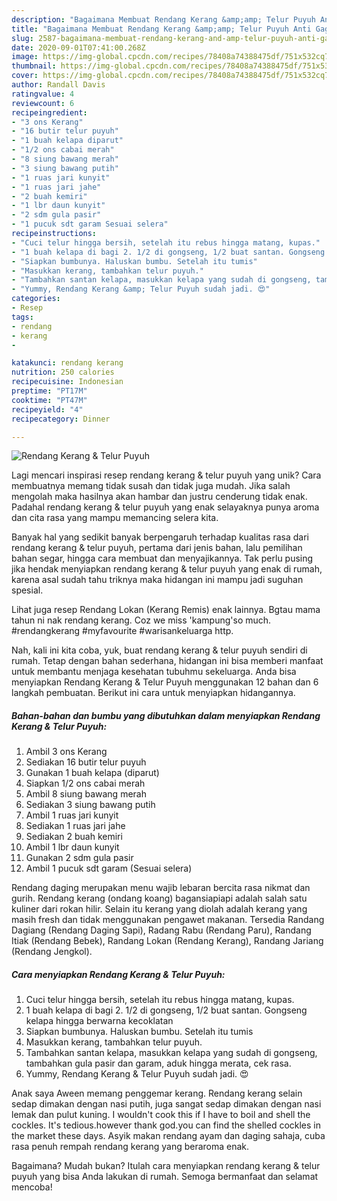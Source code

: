 ```yaml
---
description: "Bagaimana Membuat Rendang Kerang &amp;amp; Telur Puyuh Anti Gagal"
title: "Bagaimana Membuat Rendang Kerang &amp;amp; Telur Puyuh Anti Gagal"
slug: 2587-bagaimana-membuat-rendang-kerang-and-amp-telur-puyuh-anti-gagal
date: 2020-09-01T07:41:00.268Z
image: https://img-global.cpcdn.com/recipes/78408a74388475df/751x532cq70/rendang-kerang-telur-puyuh-foto-resep-utama.jpg
thumbnail: https://img-global.cpcdn.com/recipes/78408a74388475df/751x532cq70/rendang-kerang-telur-puyuh-foto-resep-utama.jpg
cover: https://img-global.cpcdn.com/recipes/78408a74388475df/751x532cq70/rendang-kerang-telur-puyuh-foto-resep-utama.jpg
author: Randall Davis
ratingvalue: 4
reviewcount: 6
recipeingredient:
- "3 ons Kerang"
- "16 butir telur puyuh"
- "1 buah kelapa diparut"
- "1/2 ons cabai merah"
- "8 siung bawang merah"
- "3 siung bawang putih"
- "1 ruas jari kunyit"
- "1 ruas jari jahe"
- "2 buah kemiri"
- "1 lbr daun kunyit"
- "2 sdm gula pasir"
- "1 pucuk sdt garam Sesuai selera"
recipeinstructions:
- "Cuci telur hingga bersih, setelah itu rebus hingga matang, kupas."
- "1 buah kelapa di bagi 2. 1/2 di gongseng, 1/2 buat santan. Gongseng kelapa hingga berwarna kecoklatan"
- "Siapkan bumbunya. Haluskan bumbu. Setelah itu tumis"
- "Masukkan kerang, tambahkan telur puyuh."
- "Tambahkan santan kelapa, masukkan kelapa yang sudah di gongseng, tambahkan gula pasir dan garam, aduk hingga merata, cek rasa."
- "Yummy, Rendang Kerang &amp; Telur Puyuh sudah jadi. 😍"
categories:
- Resep
tags:
- rendang
- kerang
- 

katakunci: rendang kerang  
nutrition: 250 calories
recipecuisine: Indonesian
preptime: "PT17M"
cooktime: "PT47M"
recipeyield: "4"
recipecategory: Dinner

---
```



![Rendang Kerang &amp; Telur Puyuh](https://img-global.cpcdn.com/recipes/78408a74388475df/751x532cq70/rendang-kerang-telur-puyuh-foto-resep-utama.jpg)

Lagi mencari inspirasi resep rendang kerang &amp; telur puyuh yang unik? Cara membuatnya memang tidak susah dan tidak juga mudah. Jika salah mengolah maka hasilnya akan hambar dan justru cenderung tidak enak. Padahal rendang kerang &amp; telur puyuh yang enak selayaknya punya aroma dan cita rasa yang mampu memancing selera kita.

Banyak hal yang sedikit banyak berpengaruh terhadap kualitas rasa dari rendang kerang &amp; telur puyuh, pertama dari jenis bahan, lalu pemilihan bahan segar, hingga cara membuat dan menyajikannya. Tak perlu pusing jika hendak menyiapkan rendang kerang &amp; telur puyuh yang enak di rumah, karena asal sudah tahu triknya maka hidangan ini mampu jadi suguhan spesial.

Lihat juga resep Rendang Lokan (Kerang Remis) enak lainnya. Bgtau mama tahun ni nak rendang kerang. Coz we miss &#39;kampung&#39;so much. #rendangkerang #myfavourite #warisankeluarga http.


Nah, kali ini kita coba, yuk, buat rendang kerang &amp; telur puyuh sendiri di rumah. Tetap dengan bahan sederhana, hidangan ini bisa memberi manfaat untuk membantu menjaga kesehatan tubuhmu sekeluarga. Anda bisa menyiapkan Rendang Kerang &amp; Telur Puyuh menggunakan 12 bahan dan 6 langkah pembuatan. Berikut ini cara untuk menyiapkan hidangannya.

<!--inarticleads1-->

##### Bahan-bahan dan bumbu yang dibutuhkan dalam menyiapkan Rendang Kerang &amp; Telur Puyuh:

1. Ambil 3 ons Kerang
1. Sediakan 16 butir telur puyuh
1. Gunakan 1 buah kelapa (diparut)
1. Siapkan 1/2 ons cabai merah
1. Ambil 8 siung bawang merah
1. Sediakan 3 siung bawang putih
1. Ambil 1 ruas jari kunyit
1. Sediakan 1 ruas jari jahe
1. Sediakan 2 buah kemiri
1. Ambil 1 lbr daun kunyit
1. Gunakan 2 sdm gula pasir
1. Ambil 1 pucuk sdt garam (Sesuai selera)


Rendang daging merupakan menu wajib lebaran bercita rasa nikmat dan gurih. Rendang kerang (ondang koang) bagansiapiapi adalah salah satu kuliner dari rokan hilir. Selain itu kerang yang diolah adalah kerang yang masih fresh dan tidak menggunakan pengawet makanan. Tersedia Randang Dagiang (Rendang Daging Sapi), Radang Rabu (Rendang Paru), Randang Itiak (Rendang Bebek), Randang Lokan (Rendang Kerang), Randang Jariang (Rendang Jengkol). 

<!--inarticleads2-->

##### Cara menyiapkan Rendang Kerang &amp; Telur Puyuh:

1. Cuci telur hingga bersih, setelah itu rebus hingga matang, kupas.
1. 1 buah kelapa di bagi 2. 1/2 di gongseng, 1/2 buat santan. Gongseng kelapa hingga berwarna kecoklatan
1. Siapkan bumbunya. Haluskan bumbu. Setelah itu tumis
1. Masukkan kerang, tambahkan telur puyuh.
1. Tambahkan santan kelapa, masukkan kelapa yang sudah di gongseng, tambahkan gula pasir dan garam, aduk hingga merata, cek rasa.
1. Yummy, Rendang Kerang &amp; Telur Puyuh sudah jadi. 😍


Anak saya Aween memang penggemar kerang. Rendang kerang selain sedap dimakan dengan nasi putih, juga sangat sedap dimakan dengan nasi lemak dan pulut kuning. I wouldn&#39;t cook this if I have to boil and shell the cockles. It&#39;s tedious.however thank god.you can find the shelled cockles in the market these days. Asyik makan rendang ayam dan daging sahaja, cuba rasa penuh rempah rendang kerang yang beraroma enak. 

Bagaimana? Mudah bukan? Itulah cara menyiapkan rendang kerang &amp; telur puyuh yang bisa Anda lakukan di rumah. Semoga bermanfaat dan selamat mencoba!
